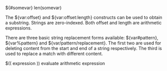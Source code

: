 ${#somevar} len(somevar)

The ${var:offset} and ${var:offset:length} constructs can be used to obtain a substring. Strings are zero-indexed. Both offset and length are arithmetic expressions.

There are three basic string replacement forms available: ${var#pattern}, ${var%pattern} and ${var/pattern/replacement}. The first two are used for deleting content from the start and end of a string respectively. The third is used to replace a match with different content.

$(( expression )) evaluate arithmetic expression